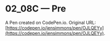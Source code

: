 # 02_08C — Pre

A Pen created on CodePen.io. Original URL: [https://codepen.io/jensimmons/pen/OJLQEYy](https://codepen.io/jensimmons/pen/OJLQEYy).

